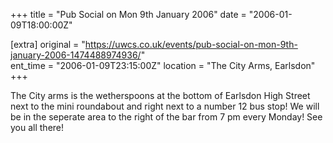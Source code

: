 +++
title = "Pub Social on Mon 9th January 2006"
date = "2006-01-09T18:00:00Z"

[extra]
original = "https://uwcs.co.uk/events/pub-social-on-mon-9th-january-2006-1474488974936/"    
ent_time = "2006-01-09T23:15:00Z"
location = "The City Arms, Earlsdon"
+++

The City arms is the wetherspoons at the bottom of Earlsdon High Street next to the mini roundabout and right next to a number 12 bus stop\! We will be in the seperate area to the right of the bar from 7 pm every Monday\! See you all there\!

